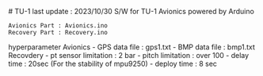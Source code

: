 ﻿﻿# TU-1
last update : 2023/10/30
S/W for TU-1 Avionics powered by Arduino

    Avionics Part : Avionics.ino
    Recovery Part : Recovery.ino

hyperparameter
    Avionics
    - GPS data file : gps1.txt
    - BMP data file : bmp1.txt
    Recovdery
    - pt sensor limitation : 2 bar
    - pitch limitation : over 100
    - delay time : 20sec (For the stability of mpu9250)
    - deploy time : 8 sec
